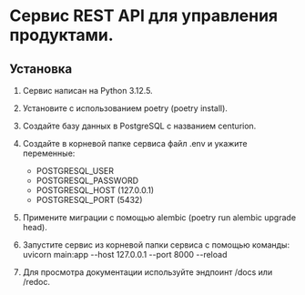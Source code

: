 # Сервис REST API для управления продуктами.

## Установка
1. Сервис написан на Python 3.12.5.
2. Установите с использованием poetry (poetry install).
3. Создайте базу данных в PostgreSQL с названием centurion.
4. Создайте в корневой папке сервиса файл .env и укажите переменные:
   * POSTGRESQL_USER
   * POSTGRESQL_PASSWORD
   * POSTGRESQL_HOST (127.0.0.1)
   * POSTGRESQL_PORT (5432)

5. Примените миграции с помощью alembic (poetry run alembic upgrade head).
6. Запустите сервис из корневой папки сервиса с помощью команды: uvicorn main:app --host 127.0.0.1 --port 8000 --reload
7. Для просмотра документации используйте эндпоинт /docs или /redoc.
